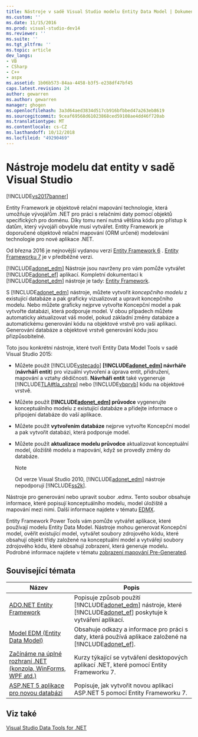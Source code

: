 ```yaml
---
title: Nástroje v sadě Visual Studio modelu Entity Data Model | Dokumentace Microsoftu
ms.custom: ''
ms.date: 11/15/2016
ms.prod: visual-studio-dev14
ms.reviewer: ''
ms.suite: ''
ms.tgt_pltfrm: ''
ms.topic: article
dev_langs:
- VB
- CSharp
- C++
- aspx
ms.assetid: 1b06b573-84aa-4458-b3f5-e238df47bf45
caps.latest.revision: 24
author: gewarren
ms.author: gewarren
manager: ghogen
ms.openlocfilehash: 3a3d64aed3834d517cb916bfbbed47a263eb8619
ms.sourcegitcommit: 9ceaf69568d61023868ced59108ae4dd46f720ab
ms.translationtype: MT
ms.contentlocale: cs-CZ
ms.lasthandoff: 10/12/2018
ms.locfileid: "49290469"
---
```

# <a name="entity-data-model-tools-in-visual-studio"></a>Nástroje modelu dat entity v sadě Visual Studio
[!INCLUDE[vs2017banner](../includes/vs2017banner.md)]

  
Entity Framework je objektově relační mapování technologie, která umožňuje vývojářům .NET pro práci s relačními daty pomocí objektů specifických pro doménu. Díky tomu není nutná většina kódu pro přístup k datům, který vývojáři obvykle musí vytvářet. Entity Framework je doporučené objektově relační mapování (ORM určené) modelování technologie pro nové aplikace .NET.  
  
 Od března 2016 je nejnovější vydanou verzi [Entity Framework 6](https://msdn.microsoft.com/data/ef) . [Entity Frameworku 7](https://docs.efproject.net/en/latest/) je v předběžné verzi.  
  
 [!INCLUDE[adonet_edm](../includes/adonet-edm-md.md)] Nástroje jsou navrženy pro vám pomůže vytvářet [!INCLUDE[adonet_ef](../includes/adonet-ef-md.md)] aplikací. Kompletní dokumentaci k [!INCLUDE[adonet_edm](../includes/adonet-edm-md.md)] nástroje je tady: [Entity Framework](https://msdn.microsoft.com/data/jj590134).  
  
 S [!INCLUDE[adonet_edm](../includes/adonet-edm-md.md)] nástroje, můžete vytvořit *koncepčního modelu* z existující databáze a pak graficky vizualizovat a upravit koncepčního modelu. Nebo můžete graficky nejprve vytvořte Koncepční model a pak vytvořte databázi, která podporuje model. V obou případech můžete automaticky aktualizovat váš model, pokud základní změny databáze a automatickému generování kódu na objektové vrstvě pro vaši aplikaci. Generování databáze a objektové vrstvě generování kódu jsou přizpůsobitelné.  
  
 Toto jsou konkrétní nástroje, které tvoří Entity Data Model Tools v sadě Visual Studio 2015:  
  
-   Můžete použít [!INCLUDE[vstecado](../includes/vstecado-md.md)]  **[!INCLUDE[adonet_edm](../includes/adonet-edm-md.md)] návrháře** (**návrháři entit**) pro vizuální vytvoření a úprava entit, přidružení, mapování a vztahy dědičnosti. **Návrháři entit** také vygeneruje [!INCLUDE[TLA#tla_cshrp](../includes/tlasharptla-cshrp-md.md)] nebo [!INCLUDE[vbprvb](../includes/vbprvb-md.md)] kódu na objektové vrstvě.  
  
-   Můžete použít  **[!INCLUDE[adonet_edm](../includes/adonet-edm-md.md)] průvodce** vygenerujte konceptuálního modelu z existující databáze a přidejte informace o připojení databáze do vaší aplikace.  
  
-   Můžete použít **vytvořením databáze** nejprve vytvořte Koncepční model a pak vytvořit databázi, která podporuje model.  
  
-   Můžete použít **aktualizace modelu průvodce** aktualizovat konceptuální model, úložiště modelu a mapování, když se provedly změny do databáze.  
  
    > [!NOTE]
    >  Od verze Visual Studio 2010, [!INCLUDE[adonet_edm](../includes/adonet-edm-md.md)] nástroje nepodporují [!INCLUDE[ss2k](../includes/ss2k-md.md)].  
  
 Nástroje pro generování nebo upravit soubor .edmx. Tento soubor obsahuje informace, které popisují konceptuálního modelu, model úložiště a mapování mezi nimi. Další informace najdete v tématu [EDMX](https://msdn.microsoft.com/data/jj650889.aspx).  
  
 Entity Framework Power Tools vám pomůže vytvářet aplikace, které používají modelu Entity Data Model. Nástroje mohou generovat Koncepční model, ověřit existující model, vytvářet soubory zdrojového kódu, které obsahují objekt třídy založené na konceptuální model a vytvářejí soubory zdrojového kódu, které obsahují zobrazení, která generuje modelu. Podrobné informace najdete v tématu [zobrazení mapování Pre-Generated](https://msdn.microsoft.com/data/dn469601.aspx).  
  
## <a name="related-topics"></a>Související témata  
  
|Název|Popis|  
|-----------|-----------------|  
|[ADO.NET Entity Framework](http://msdn.microsoft.com/library/a437041f-6899-4ae7-96ce-aabf528d7205)|Popisuje způsob použití [!INCLUDE[adonet_edm](../includes/adonet-edm-md.md)] nástroje, které [!INCLUDE[adonet_ef](../includes/adonet-ef-md.md)] poskytuje k vytváření aplikací.|  
|[Model EDM (Entity Data Model)](http://msdn.microsoft.com/library/2dda3d5b-4582-4ba0-a91d-fcd7a1498137)|Obsahuje odkazy a informace pro práci s daty, která používá aplikace založené na [!INCLUDE[adonet_ef](../includes/adonet-ef-md.md)].|  
|[Začínáme na úplné rozhraní .NET (konzola, WinForms, WPF atd.)](https://docs.efproject.net/en/latest/platforms/full-dotnet/getting-started.html)|Kurzy týkající se vytváření desktopových aplikací .NET, které pomocí Entity Frameworku 7.|  
|[ASP.NET 5 aplikace pro novou databázi](https://docs.efproject.net/en/latest/platforms/aspnetcore/new-db.html)|Popisuje, jak vytvořit novou aplikaci ASP.NET 5 pomocí Entity Frameworku 7.|  
  
## <a name="see-also"></a>Viz také  
 [Visual Studio Data Tools for .NET](../data-tools/visual-studio-data-tools-for-dotnet.md)

